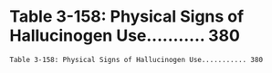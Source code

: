 # Table 3-158: Physical Signs of Hallucinogen Use........... 380

```
Table 3-158: Physical Signs of Hallucinogen Use........... 380

```
